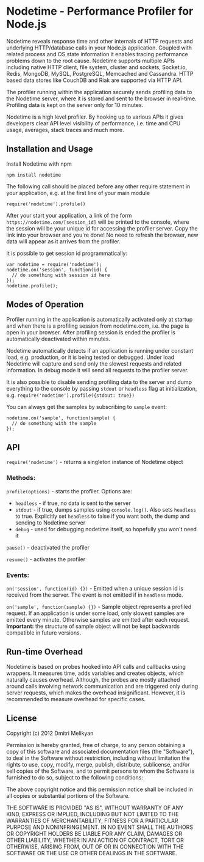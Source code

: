 Nodetime - Performance Profiler for Node.js
===========================================

Nodetime reveals response time and other internals of HTTP requests and underlying HTTP/database calls in your Node.js application. Coupled with related process and OS state information it enables tracing performance problems down to the root cause. Nodetime supports multiple APIs including native HTTP client, file system, cluster and sockets, Socket.io, Redis, MongoDB, MySQL, PostgreSQL, Memcached and Cassandra. HTTP based data stores like CouchDB and Riak are supported via HTTP API. 

The profiler running within the application securely sends profiling data to the Nodetime server, where it is stored and sent to the browser in real-time. Profiling data is kept on the server only for 10 minutes.

Nodetime is a high level profiler. By hooking up to various APIs it gives developers clear API level visibility of performance, i.e. time and CPU usage, averages, stack traces and much more.



## Installation and Usage

Install Nodetime with npm 

    npm install nodetime 

The following call should be placed before any other require statement in your application, e.g. at the first line of your main module

    require('nodetime').profile()

After your start your application, a link of the form `https://nodetime.com/[session_id]` will be printed to the console, where the session will be your unique id for accessing the profiler server. Copy the link into your browser and you're done! No need to refresh the browser, new data will appear as it arrives from the profiler.

It is possible to get session id programmatically:

    var nodetime = require('nodetime');
    nodetime.on('session', function(id) {
      // do something with session id here
    });
    nodetime.profile();



## Modes of Operation

Profiler running in the application is automatically activated only at startup and when there is a profiling session from nodetime.com, i.e. the page is open in your browser. After profiling session is ended the profiler is automatically deactivated within minutes. 

Nodetime automatically detects if an application is running under constant load, e.g. production, or it is being tested or debugged. Under load Nodetime will capture and send only the slowest requests and related information. In debug mode it will send all requests to the profiler server. 

It is also possible to disable sending profiling data to the server and dump everything to the console by passing `stdout` or `headless` flag at initialization, e.g. `require('nodetime').profile({stdout: true})`


 You can always get the samples by subscribing to `sample` event:

    nodetime.on('sample', function(sample) {
      // do something with the sample
    });



## API

`require('nodetime')` - returns a singleton instance of Nodetime object


### Methods:

`profile(options)` - starts the profiler. Options are:

* `headless` - if true, no data is sent to the server
* `stdout` - if true, dumps samples using `console.log()`. Also sets `headless` to true. Explicitly set `headless` to false if you want both, the dump and sending to Nodetime server
* `debug` - used for debugging nodetime itself, so hopefully you won't need it

`pause()` - deactivated the profiler

`resume()` - activates the profiler


### Events:

`on('session', function(id) {})` - Emitted when a unique session id is received from the server. The event is not emitted if in `headless` mode.

`on('sample', function(sample) {})` - Sample object represents a profiled request. If an application is under some load, only slowest samples are emitted every minute. Otherwise samples are emitted after each request. **Important:** the structure of sample object will not be kept backwards compatible in future versions. 



## Run-time Overhead

Nodetime is based on probes hooked into API calls and callbacks using wrappers. It measures time, adds variables and creates objects, which naturally causes overhead. Although, the probes are mostly attached around calls involving network communication and are triggered only during server requests, which makes the overhead insignificant. However, it is recommended to measure overhead for specific cases.


## License

Copyright (c) 2012 Dmitri Melikyan

Permission is hereby granted, free of charge, to any person obtaining a copy of this software and associated documentation files (the "Software"), to deal in the Software without restriction, including without limitation the rights to use, copy, modify, merge, publish, distribute, sublicense, and/or sell copies of the Software, and to permit persons to whom the Software is furnished to do so, subject to the following conditions:

The above copyright notice and this permission notice shall be included in all copies or substantial portions of the Software.

THE SOFTWARE IS PROVIDED "AS IS", WITHOUT WARRANTY OF ANY KIND, EXPRESS OR IMPLIED, INCLUDING BUT NOT LIMITED TO THE WARRANTIES OF MERCHANTABILITY, FITNESS FOR A PARTICULAR PURPOSE AND NONINFRINGEMENT. IN NO EVENT SHALL THE AUTHORS OR COPYRIGHT HOLDERS BE LIABLE FOR ANY CLAIM, DAMAGES OR OTHER LIABILITY, WHETHER IN AN ACTION OF CONTRACT, TORT OR OTHERWISE, ARISING FROM, OUT OF OR IN CONNECTION WITH THE SOFTWARE OR THE USE OR OTHER DEALINGS IN THE SOFTWARE.

